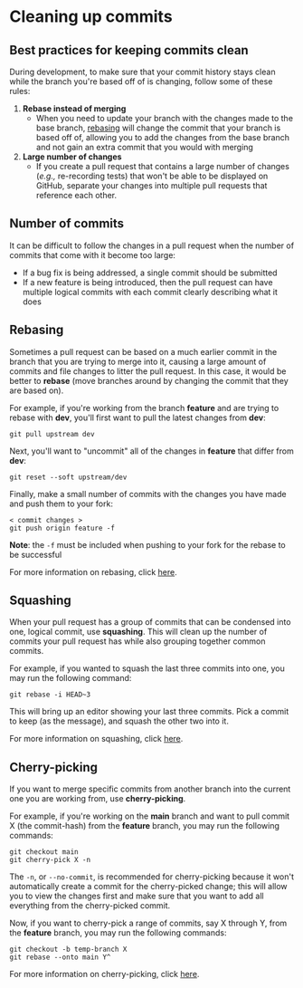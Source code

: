# Cleaning up commits

## Best practices for keeping commits clean

During development, to make sure that your commit history stays clean while the branch you're based off of is changing, follow some of these rules:

1. **Rebase instead of merging**
    - When you need to update your branch with the changes made to the base branch, [rebasing](#rebasing) will change the commit that your branch is based off of, allowing you to add the changes from the base branch and not gain an extra commit that you would with merging
2. **Large number of changes**
    - If you create a pull request that contains a large number of changes (*e.g.,* re-recording tests) that won't be able to be displayed on GitHub, separate your changes into multiple pull requests that reference each other.

## Number of commits

It can be difficult to follow the changes in a pull request when the number of commits that come with it become too large:

- If a bug fix is being addressed, a single commit should be submitted
- If a new feature is being introduced, then the pull request can have multiple logical commits with each commit clearly describing what it does

## Rebasing

Sometimes a pull request can be based on a much earlier commit in the branch that you are trying to merge into it, causing a large amount of commits and file changes to litter the pull request. In this case, it would be better to **rebase** (move branches around by changing the commit that they are based on).

For example, if you're working from the branch **feature** and are trying to rebase with **dev**, you'll first want to pull the latest changes from **dev**:

```git
git pull upstream dev
```

Next, you'll want to "uncommit" all of the changes in **feature** that differ from **dev**:

```git
git reset --soft upstream/dev
```

Finally, make a small number of commits with the changes you have made and push them to your fork:

```git
< commit changes >
git push origin feature -f
```

**Note**: the `-f` must be included when pushing to your fork for the rebase to be successful

For more information on rebasing, click [here][git-rebase].

## Squashing

When your pull request has a group of commits that can be condensed into one, logical commit, use **squashing**. This will clean up the number of commits your pull request has while also grouping together common commits.

For example, if you wanted to squash the last three commits into one, you may run the following command:

```git
git rebase -i HEAD~3
```

This will bring up an editor showing your last three commits. Pick a commit to keep (as the message), and squash the other two into it.

For more information on squashing, click [here][squash-commit].

## Cherry-picking

If you want to merge specific commits from another branch into the current one you are working from, use **cherry-picking**.

For example, if you're working on the **main** branch and want to pull commit X (the commit-hash) from the **feature** branch, you may run the following commands:

```git
git checkout main
git cherry-pick X -n
```

The `-n`, or `--no-commit`, is recommended for cherry-picking because it won't automatically create a commit for the cherry-picked change; this will allow you to view the changes first and make sure that you want to add all everything from the cherry-picked commit.

Now, if you want to cherry-pick a range of commits, say X through Y, from the **feature** branch, you may run the following commands:

```git
git checkout -b temp-branch X
git rebase --onto main Y^
```

For more information on cherry-picking, click [here][cherry-pick].

[cherry-pick]: https://git-scm.com/docs/git-cherry-pick
[git-rebase]: https://git-scm.com/docs/git-rebase
[squash-commit]: https://git-scm.com/book/en/v2/Git-Tools-Rewriting-History#Squashing-Commits